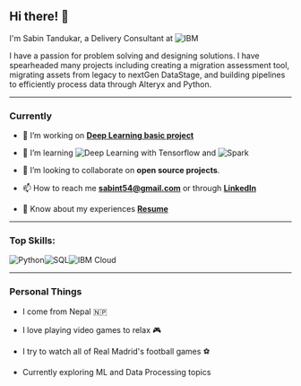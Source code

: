 <!--
**sabint54/sabint54** is a ✨ _special_ ✨ repository because its `README.md` (this file) appears on your GitHub profile.

Here are some ideas to get you started:

- 🔭 I’m currently working on ...
- 🌱 I’m currently learning ...
- 👯 I’m looking to collaborate on ...
- 🤔 I’m looking for help with ...
- 💬 Ask me about ...
- 📫 How to reach me: ...
- 😄 Pronouns: ...
- ⚡ Fun fact: ...
-->
## Hi there! 👋 

I'm Sabin Tandukar, a Delivery Consultant at ![**IBM**](https://img.shields.io/static/v1?style=for-the-badge&message=IBM&color=052FAD&logo=IBM&logoColor=FFFFFF&label=)

I  have a passion for problem solving and designing solutions. I have spearheaded many projects including creating a migration assessment tool, migrating assets from legacy to nextGen DataStage, and building pipelines to efficiently process data through Alteryx and Python. 

---

### Currently

- 🔭 I’m working on [**Deep Learning basic project**](https://github.com/sabint54/DLBasics)

- 🌱 I’m learning ![**Deep Learning with Tensorflow**](https://img.shields.io/badge/TensorFlow-FF6F00?style=for-the-badge&logo=tensorflow&logoColor=white) and ![**Spark**](https://img.shields.io/badge/Spark-FF6F00?style=for-the-badge&logo=apache-spark&logoColor=white)
  
- 👯 I’m looking to collaborate on **open source projects**.

- 📫 How to reach me **sabint54@gmail.com** or through [**LinkedIn**](https://www.linkedin.com/in/sabin-tandukar-/)

- 📄 Know about my experiences [**Resume**](/files/SabinTandukarResume.pdf)

---

### Top Skills:
![Python](https://img.shields.io/badge/Python-3776AB?style=for-the-badge&logo=python&logoColor=white)![SQL](https://img.shields.io/badge/MySQL-00000F?style=for-the-badge&logo=mysql&logoColor=white)![IBM Cloud](https://img.shields.io/badge/IBM%20Cloud-1261FE?style=for-the-badge&logo=IBM%20Cloud&logoColor=white)

---

### Personal Things

- I come from Nepal 🇳🇵

- I love playing video games to relax 🎮

- I try to watch all of Real Madrid's football games ⚽️

- Currently exploring ML and Data Processing topics


